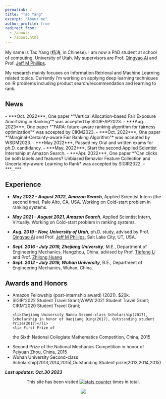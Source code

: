 ```yaml
---
permalink: /
title: "Tao Yang"
excerpt: "About me"
author_profile: true
redirect_from: 
  - /about/
  - /about.html
---
```

My name is Tao Yang (杨涛, in Chinese). I am now a PhD student at school of computing,  University of Utah. My supervisors are Prof. [Qingyao Ai](https://ir.aiqingyao.org/home) and Prof. [Jeff M Phillips](https://www.cs.utah.edu/~jeffp/).

My research mainly focuses on Information Retrieval and Machine Learning related topics. Currently I'm working on applying deep learning techniques on IR problems including product search/recommendation and learning to rank.

<h2>News</h2>
<!-- -  ***Nov. 2022***, I accepted a full-time job offer as Applied Scientist from Amazon Search and plan to join Amazon in June, 2023. -->
- ***Oct. 2022***, One paper *"Vertical Allocation-based Fair Exposure Amortizing in Ranking"* was accepted by SIGIR-AP2023.
- ***Aug. 2023***, One paper *"FARA: future-aware ranking algorithm for fairness optimization"* was accepted by CIKM2023.
- ***Oct. 2022***, One paper *"Marginal-Certainty-aware Fair Ranking Algorithm"* was accepted by WSDM2023.
- ***May.2022***, Passed my Oral and written exams for ph.D. candidancy.
- ***May. 2022***, Start the second Applied Scientist  Internship at Amazon Search.
- ***Apr. 2022***, One paper *"Can clicks be both labels and features? Unbiased Behavior Feature Collection and Uncertainty-aware Learning to Rank* was accepted by SIGIR2022.
- ***...***
<!-- - ***Apr. 2022***, -->

<h2>Experience</h2>

- ***May 2022 - August 2022, Amazon Search***, Applied Scientist Intern (the second time), Palo Alto, CA, USA. Working on Cold-start problem in ranking systems.
- ***May 2021 - August 2021, Amazon Search***, Applied Scientist Intern, Virtually. Working on Cold-start problem in ranking systems.

- ***Aug. 2019 - Now, University of Utah***, ph.D. study, advised by Prof. [Qingyao Ai](https://ir.aiqingyao.org/home) and Prof. [Jeff M Phillips](https://www.cs.utah.edu/~jeffp/), Salt Lake City, UT, USA.
<!-- <strong>Zhejiang University</strong>, Research Assistant, advised by Prof. <a href="https://scholar.google.com/citations?user=vpaskyAAAAAJ&hl=en">Tiefeng Li</a> . Hangzhou, China, Sept. 2016 - June 2019 -->

<!-- <strong>Zhejiang University</strong>,M.E., Department of Engineering Mechanics, Hangzhou, China, Sept. 2016 - July 2019 -->
- ***Sept. 2016 - July 2019, Zhejiang University***, M.E., Department of Engineering Mechanics, Hangzhou, China, advised by Prof. [Tiefeng Li]("https://scholar.google.com/citations?user=vpaskyAAAAAJ&hl=en") and Prof. [Zhilong Huang](https://person.zju.edu.cn/en/0089254)
- ***Sept. 2012 - July 2016, Wuhan University***, B.E., Department of Engineering Mechanics, Wuhan, China.


<h2>Awards and Honors</h2>
<ul>
    <li>  Amazon Fellowship (post-internship award) (2021). $20k.
    </li>
    <li>SIGIR'2022 Student Travel Grant;WWW'2021 Student Travel Grant; CIKM'2020 Student Travel Grant;
    </li>
    
    <li>Zhejiang University Nandu Second-class Scholarship(2017), Scholarship in honor of Haojiang Ding(2017), Outstanding student Prize(2017)</li>
    <li> First Prize of  
the Sixth National Collegiate Mathematics Competition, China, 2015
</li>
    <li> Second Prize of  
the National Mechanics Competition in honor of Peiyuan Zhou, China, 2015
</li>
    <li>
        Wuhan University Second-class Scholarship(2013,2014,2015),Outstanding Student prize(2013,2014,2015)
        </li>
</ul> 

***Last updates: Oct.30 2023***
<div align="center"><p> This site has been visited <a href="https://www.easycounter.com/">
<img src="https://www.easycounter.com/counter.php?taoyang"
border="0" alt="stats counter"></a>
times in total.</p></div>        
<div align="center"><a href="https://clustrmaps.com/site/1bjnc" title="Visit tracker"><img src="//www.clustrmaps.com/map_v2.png?d=hsw1_U9qGbWqO2ztdDPatMzFT4e6RSZPMZI0MscdE2U&cl=ffffff"></a></div>   
